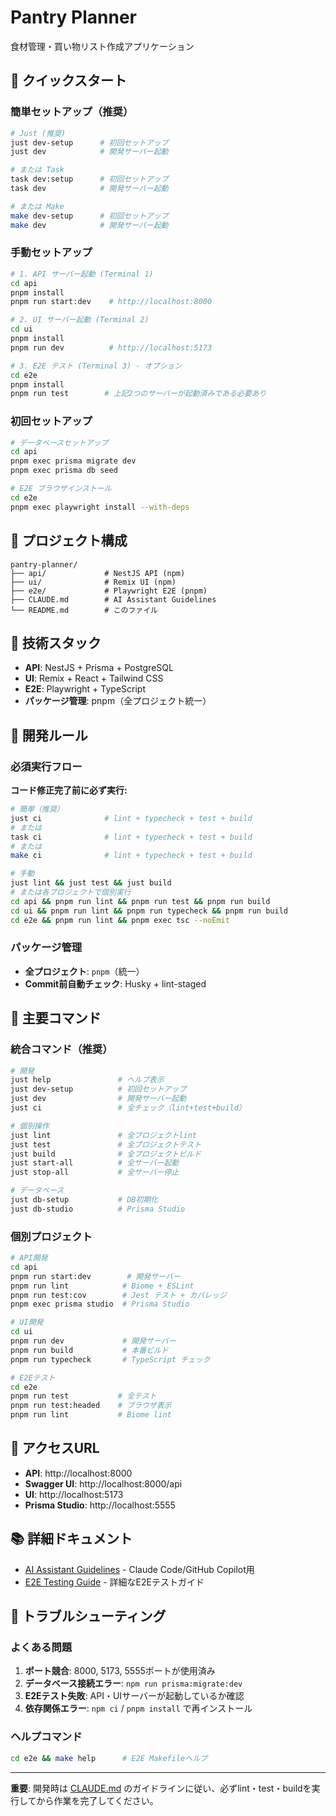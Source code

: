 # Pantry Planner

食材管理・買い物リスト作成アプリケーション

## 🚀 クイックスタート

### 簡単セットアップ（推奨）

```bash
# Just (推奨)
just dev-setup      # 初回セットアップ
just dev            # 開発サーバー起動

# または Task
task dev:setup      # 初回セットアップ  
task dev            # 開発サーバー起動

# または Make
make dev-setup      # 初回セットアップ
make dev            # 開発サーバー起動
```

### 手動セットアップ

```bash
# 1. API サーバー起動 (Terminal 1)
cd api
pnpm install
pnpm run start:dev    # http://localhost:8000

# 2. UI サーバー起動 (Terminal 2)  
cd ui
pnpm install
pnpm run dev          # http://localhost:5173

# 3. E2E テスト (Terminal 3) - オプション
cd e2e
pnpm install
pnpm run test        # 上記2つのサーバーが起動済みである必要あり
```

### 初回セットアップ

```bash
# データベースセットアップ
cd api
pnpm exec prisma migrate dev
pnpm exec prisma db seed

# E2E ブラウザインストール
cd e2e
pnpm exec playwright install --with-deps
```

## 📁 プロジェクト構成

```
pantry-planner/
├── api/             # NestJS API (npm)
├── ui/              # Remix UI (npm)  
├── e2e/             # Playwright E2E (pnpm)
├── CLAUDE.md        # AI Assistant Guidelines
└── README.md        # このファイル
```

## 🔧 技術スタック

- **API**: NestJS + Prisma + PostgreSQL
- **UI**: Remix + React + Tailwind CSS
- **E2E**: Playwright + TypeScript
- **パッケージ管理**: pnpm（全プロジェクト統一）

## 📝 開発ルール

### 必須実行フロー
**コード修正完了前に必ず実行:**

```bash
# 簡単（推奨）
just ci              # lint + typecheck + test + build
# または
task ci              # lint + typecheck + test + build  
# または
make ci              # lint + typecheck + test + build

# 手動
just lint && just test && just build
# または各プロジェクトで個別実行
cd api && pnpm run lint && pnpm run test && pnpm run build
cd ui && pnpm run lint && pnpm run typecheck && pnpm run build
cd e2e && pnpm run lint && pnpm exec tsc --noEmit
```

### パッケージ管理
- **全プロジェクト**: `pnpm`（統一）
- **Commit前自動チェック**: Husky + lint-staged

## 🎯 主要コマンド

### 統合コマンド（推奨）

```bash
# 開発
just help               # ヘルプ表示
just dev-setup          # 初回セットアップ
just dev                # 開発サーバー起動
just ci                 # 全チェック（lint+test+build）

# 個別操作
just lint               # 全プロジェクトlint
just test               # 全プロジェクトテスト
just build              # 全プロジェクトビルド
just start-all          # 全サーバー起動
just stop-all           # 全サーバー停止

# データベース
just db-setup           # DB初期化
just db-studio          # Prisma Studio
```

### 個別プロジェクト

```bash
# API開発
cd api
pnpm run start:dev        # 開発サーバー
pnpm run lint            # Biome + ESLint
pnpm run test:cov        # Jest テスト + カバレッジ
pnpm exec prisma studio  # Prisma Studio

# UI開発
cd ui
pnpm run dev             # 開発サーバー
pnpm run build           # 本番ビルド
pnpm run typecheck       # TypeScript チェック

# E2Eテスト
cd e2e
pnpm run test           # 全テスト
pnpm run test:headed    # ブラウザ表示
pnpm run lint           # Biome lint
```

## 🔗 アクセスURL

- **API**: http://localhost:8000
- **Swagger UI**: http://localhost:8000/api
- **UI**: http://localhost:5173
- **Prisma Studio**: http://localhost:5555

## 📚 詳細ドキュメント

- [AI Assistant Guidelines](./CLAUDE.md) - Claude Code/GitHub Copilot用
- [E2E Testing Guide](./e2e/README.md) - 詳細なE2Eテストガイド

## 🐛 トラブルシューティング

### よくある問題

1. **ポート競合**: 8000, 5173, 5555ポートが使用済み
2. **データベース接続エラー**: `npm run prisma:migrate:dev`
3. **E2Eテスト失敗**: API・UIサーバーが起動しているか確認
4. **依存関係エラー**: `npm ci` / `pnpm install` で再インストール

### ヘルプコマンド
```bash
cd e2e && make help      # E2E Makefileヘルプ
```

---

**重要**: 開発時は [CLAUDE.md](./CLAUDE.md) のガイドラインに従い、必ずlint・test・buildを実行してから作業を完了してください。